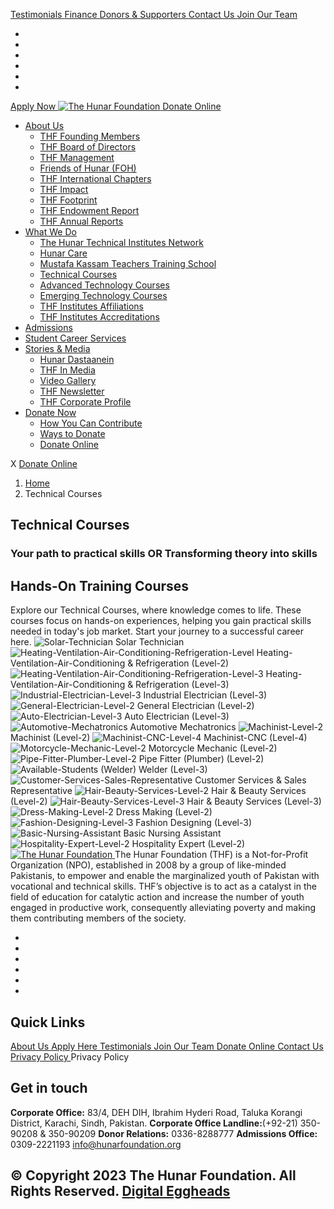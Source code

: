 [ Testimonials ](https://hunarfoundation.org/technical-courses/</testimonials/>)
[ Finance ](https://hunarfoundation.org/technical-courses/</finance/>)
[ Donors & Supporters ](https://hunarfoundation.org/technical-courses/</donors-and-supporters/>)
[ Contact Us ](https://hunarfoundation.org/technical-courses/</contact-us/>)
[ Join Our Team ](https://hunarfoundation.org/technical-courses/</join-our-team/>)
  * [ ](https://hunarfoundation.org/technical-courses/<https:/www.facebook.com/THFPakistan/>)
  * [ ](https://hunarfoundation.org/technical-courses/<https:/www.instagram.com/thehunarfoundation/>)
  * [ ](https://hunarfoundation.org/technical-courses/<https:/www.linkedin.com/company/the-hunar-foundation-thf-/>)
  * [ ](https://hunarfoundation.org/technical-courses/<https:/twitter.com/THFHunar>)
  * [ ](https://hunarfoundation.org/technical-courses/<https:/www.tiktok.com/@thehunarfoundation?_t=8edbSHDc97y&_r=1>)
  * [ ](https://hunarfoundation.org/technical-courses/<https:/www.youtube.com/c/TheHunarFoundationTHF>)


[ Apply Now ](https://hunarfoundation.org/technical-courses/<https:/docs.google.com/forms/d/e/1FAIpQLScI-WyhUZ2lZaoOHCtRIcRShkeC1ulelv_o0Ds8FmYqorPa7w/viewform?vc=0&c=0&w=1&flr=0>)
[ ![The Hunar Foundation](https://hunarfoundation.org/wp-content/uploads/2021/02/THF-Logo.png) ](https://hunarfoundation.org/technical-courses/<https:/hunarfoundation.org/>)
[ Donate Online ](https://hunarfoundation.org/technical-courses/<https:/billing.paypro.com.pk/donation/hunar-foundation/>)
  * [About Us](https://hunarfoundation.org/technical-courses/<https:/hunarfoundation.org/about-us/>)
    * [THF Founding Members](https://hunarfoundation.org/technical-courses/<https:/hunarfoundation.org/thf-founding-members/>)
    * [THF Board of Directors](https://hunarfoundation.org/technical-courses/<https:/hunarfoundation.org/thf-board-of-directors/>)
    * [THF Management](https://hunarfoundation.org/technical-courses/<https:/hunarfoundation.org/thf-management/>)
    * [Friends of Hunar (FOH)](https://hunarfoundation.org/technical-courses/<https:/hunarfoundation.org/friends-of-hunar-foh/>)
    * [THF International Chapters](https://hunarfoundation.org/technical-courses/<https:/hunarfoundation.org/thf-international-chapters/>)
    * [THF Impact](https://hunarfoundation.org/technical-courses/<https:/hunarfoundation.org/thf-impact/>)
    * [THF Footprint](https://hunarfoundation.org/technical-courses/<https:/hunarfoundation.org/thf-footprint/>)
    * [THF Endowment Report](https://hunarfoundation.org/technical-courses/<https:/hunarfoundation.org/thf-endowment-report/>)
    * [THF Annual Reports](https://hunarfoundation.org/technical-courses/<https:/hunarfoundation.org/thf-annual-reports/>)
  * [What We Do](https://hunarfoundation.org/technical-courses/<#>)
    * [The Hunar Technical Institutes Network](https://hunarfoundation.org/technical-courses/<https:/hunarfoundation.org/the-hunar-technical-institutes-network/>)
    * [Hunar Care](https://hunarfoundation.org/technical-courses/<https:/hunarfoundation.org/hunar-care/>)
    * [Mustafa Kassam Teachers Training School](https://hunarfoundation.org/technical-courses/<https:/hunarfoundation.org/mustafa-kassam-teachers-training-school/>)
    * [Technical Courses](https://hunarfoundation.org/technical-courses/<https:/hunarfoundation.org/technical-courses/>)
    * [Advanced Technology Courses](https://hunarfoundation.org/technical-courses/<https:/hunarfoundation.org/advanced-technology-courses/>)
    * [Emerging Technology Courses](https://hunarfoundation.org/technical-courses/<https:/hunarfoundation.org/emerging-technology-courses/>)
    * [THF Institutes Affiliations](https://hunarfoundation.org/technical-courses/<https:/hunarfoundation.org/thf-institutes-affiliations/>)
    * [THF Institutes Accreditations](https://hunarfoundation.org/technical-courses/<https:/hunarfoundation.org/thf-institutes-accreditations/>)
  * [Admissions](https://hunarfoundation.org/technical-courses/<https:/hunarfoundation.org/admissions/>)
  * [Student Career Services](https://hunarfoundation.org/technical-courses/<https:/hunarfoundation.org/student-career-services/>)
  * [Stories & Media](https://hunarfoundation.org/technical-courses/<#>)
    * [Hunar Dastaanein](https://hunarfoundation.org/technical-courses/<https:/hunarfoundation.org/hunar-dastaanein/>)
    * [THF In Media](https://hunarfoundation.org/technical-courses/<https:/hunarfoundation.org/thf-in-media/>)
    * [Video Gallery](https://hunarfoundation.org/technical-courses/<https:/hunarfoundation.org/video-gallery/>)
    * [THF Newsletter](https://hunarfoundation.org/technical-courses/<https:/hunarfoundation.org/wp-content/uploads/2024/01/THF-Newsletter.pdf>)
    * [THF Corporate Profile](https://hunarfoundation.org/technical-courses/<https:/hunarfoundation.org/wp-content/uploads/2024/01/THF-Corporate-Profile.pdf>)
  * [Donate Now](https://hunarfoundation.org/technical-courses/<#>)
    * [How You Can Contribute](https://hunarfoundation.org/technical-courses/<https:/hunarfoundation.org/how-you-can-contribute/>)
    * [Ways to Donate](https://hunarfoundation.org/technical-courses/<https:/hunarfoundation.org/ways-to-donate/>)
    * [Donate Online](https://hunarfoundation.org/technical-courses/<https:/billing.paypro.com.pk/donation/hunar-foundation/>)


X
[ Donate Online ](https://hunarfoundation.org/technical-courses/<https:/billing.paypro.com.pk/donation/hunar-foundation/>)
  1. [Home](https://hunarfoundation.org/technical-courses/<https:/hunarfoundation.org>)
  2. Technical Courses


##  Technical Courses 
###  Your path to practical skills OR Transforming theory into skills 
## Hands-On Training Courses
Explore our Technical Courses, where knowledge comes to life. These courses focus on hands-on experiences, helping you gain practical skills needed in today's job market. Start your journey to a successful career here.
![Solar-Technician](https://hunarfoundation.org/wp-content/uploads/2024/01/Solar-Technician.png)
Solar Technician 
![Heating-Ventilation-Air-Conditioning-Refrigeration-Level](https://hunarfoundation.org/wp-content/uploads/2024/01/Heating-Ventilation-Air-Conditioning-Refrigeration-Level.png)
Heating-Ventilation-Air-Conditioning & Refrigeration (Level-2) 
![Heating-Ventilation-Air-Conditioning-Refrigeration-Level-3](https://hunarfoundation.org/wp-content/uploads/2024/01/Heating-Ventilation-Air-Conditioning-Refrigeration-Level-3.png)
Heating-Ventilation-Air-Conditioning & Refrigeration (Level-3) 
![Industrial-Electrician-Level-3](https://hunarfoundation.org/wp-content/uploads/2024/01/Industrial-Electrician-Level-3.png)
Industrial Electrician (Level-3) 
![General-Electrician-Level-2](https://hunarfoundation.org/wp-content/uploads/2024/01/General-Electrician-Level-2.png)
General Electrician (Level-2) 
![Auto-Electrician-Level-3](https://hunarfoundation.org/wp-content/uploads/2024/01/Auto-Electrician-Level-3.png)
Auto Electrician (Level-3) 
![Automotive-Mechatronics](https://hunarfoundation.org/wp-content/uploads/2024/01/Automotive-Mechatronics.png)
Automotive Mechatronics 
![Machinist-Level-2](https://hunarfoundation.org/wp-content/uploads/2024/01/Machinist-Level-2.png)
Machinist (Level-2) 
![Machinist-CNC-Level-4](https://hunarfoundation.org/wp-content/uploads/2024/01/Machinist-CNC-Level-4.png)
Machinist-CNC (Level-4) 
![Motorcycle-Mechanic-Level-2](https://hunarfoundation.org/wp-content/uploads/2024/01/Motorcycle-Mechanic-Level-2.png)
Motorcycle Mechanic (Level-2) 
![Pipe-Fitter-Plumber-Level-2](https://hunarfoundation.org/wp-content/uploads/2024/01/Pipe-Fitter-Plumber-Level-2.png)
Pipe Fitter (Plumber) (Level-2) 
![Available-Students \(Welder\)](https://hunarfoundation.org/wp-content/uploads/2024/01/Available-Students-Welder.png)
Welder (Level-3) 
![Customer-Services-Sales-Representative](https://hunarfoundation.org/wp-content/uploads/2024/01/Customer-Services-Sales-Representative.png)
Customer Services & Sales Representative 
![Hair-Beauty-Services-Level-2](https://hunarfoundation.org/wp-content/uploads/2024/01/Hair-Beauty-Services-Level-2.png)
Hair & Beauty Services (Level-2) 
![Hair-Beauty-Services-Level-3](https://hunarfoundation.org/wp-content/uploads/2024/01/Hair-Beauty-Services-Level-3.png)
Hair & Beauty Services (Level-3) 
![Dress-Making-Level-2](https://hunarfoundation.org/wp-content/uploads/2024/01/Dress-Making-Level-2.png)
Dress Making (Level-2) 
![Fashion-Designing-Level-3](https://hunarfoundation.org/wp-content/uploads/2024/01/Fashion-Designing-Level-3.png)
Fashion Designing (Level-3) 
![Basic-Nursing-Assistant](https://hunarfoundation.org/wp-content/uploads/2024/01/Basic-Nursing-Assistant.png)
Basic Nursing Assistant 
![Hospitality-Expert-Level-2](https://hunarfoundation.org/wp-content/uploads/2024/01/Hospitality-Expert-Level-2.png)
Hospitality Expert (Level-2) 
[ ![The Hunar Foundation](https://hunarfoundation.org/wp-content/uploads/2021/02/Honar-Foundation-Linear-Footer-Logo.png) ](https://hunarfoundation.org/technical-courses/<https:/hunarfoundation.org/>)
The Hunar Foundation (THF) is a Not-for-Profit Organization (NPO), established in 2008 by a group of like-minded Pakistanis, to empower and enable the marginalized youth of Pakistan with vocational and technical skills. THF’s objective is to act as a catalyst in the field of education for catalytic action and increase the number of youth engaged in productive work, consequently alleviating poverty and making them contributing members of the society.
  * [ ](https://hunarfoundation.org/technical-courses/<https:/www.facebook.com/THFPakistan/>)
  * [ ](https://hunarfoundation.org/technical-courses/<https:/www.instagram.com/thehunarfoundation/>)
  * [ ](https://hunarfoundation.org/technical-courses/<https:/www.linkedin.com/company/the-hunar-foundation-thf-/>)
  * [ ](https://hunarfoundation.org/technical-courses/<https:/twitter.com/THFHunar>)
  * [ ](https://hunarfoundation.org/technical-courses/<https:/www.tiktok.com/@thehunarfoundation?_t=8edbSHDc97y&_r=1>)
  * [ ](https://hunarfoundation.org/technical-courses/<https:/www.youtube.com/c/TheHunarFoundationTHF>)


## Quick Links
[ About Us ](https://hunarfoundation.org/technical-courses/<https:/hunarfoundation.org/about-us/>)
[ Apply Here ](https://hunarfoundation.org/technical-courses/<>)
[ Testimonials ](https://hunarfoundation.org/technical-courses/</testimonials/>)
[ Join Our Team ](https://hunarfoundation.org/technical-courses/</join-our-team/>)
[ Donate Online ](https://hunarfoundation.org/technical-courses/<https:/billing.paypro.com.pk/donation/hunar-foundation/>)
[ Contact Us ](https://hunarfoundation.org/technical-courses/</contact-us/>)
[ Privacy Policy ](https://hunarfoundation.org/technical-courses/<https:/hunarfoundation.org/privacy-policy/>)
Privacy Policy 
## Get in touch
**Corporate Office:** 83/4, DEH DIH, Ibrahim Hyderi Road, Taluka Korangi District, Karachi, Sindh, Pakistan.
**Corporate Office Landline:**(+92-21) 350-90208 & 350-90209 **Donor Relations:** 0336-8288777 **Admissions Office:** 0309-2221193 
info@hunarfoundation.org
[ ](https://hunarfoundation.org/technical-courses/<#>)
## © Copyright 2023 The Hunar Foundation. All Rights Reserved. [Digital Eggheads](https://hunarfoundation.org/technical-courses/<http:/digitaleggheads.com>)
